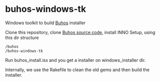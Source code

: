 # buhos-windows-tk
Windows toolkit to build [Buhos](https://github.com/clbustos/buhos) installer

Clone this repository, clone [Buhos source code](https://github.com/clbustos/buhos), install INNO Setup, using this dir structure

    /buhos
    /buhos-windows-tk

Run buhos_install.iss and you get a installer on windows_installer dir.

Internally, we use the Rakefile to clean the old gems and then build the installer.


